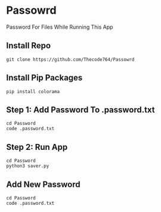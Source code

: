 # Passowrd
Password For Files While Running This App
## Install Repo
```
git clone https://github.com/Thecode764/Passowrd
```
## Install Pip Packages
```
pip install colorama
```
## Step 1: Add Password To .password.txt
```
cd Password
code .password.txt
```
## Step 2: Run App
```
cd Password
python3 saver.py
```
## Add New Password
```
cd Password
code .password.txt
```


